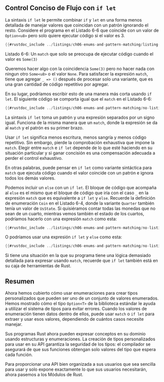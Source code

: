 ## Control Conciso de Flujo con `if let`

La sintaxis `if let` le permite combinar `if` y `let` en una forma menos detallada de
manejar valores que coincidan con un patrón ignorando el resto. Considere el
programa en el Listado 6-6 que coincide con un valor de `Option<u8>` pero solo quiere
ejecutar código si el valor es 3.

```rust
{{#rustdoc_include ../listings/ch06-enums-and-pattern-matching/listing-06-06/src/main.rs:here}}
```

<span class="caption">Listado 6-6: Un `match` que solo se preocupa de ejecutar
código cuando el valor es `Some(3)`</span>

Queremos hacer algo con la coincidencia `Some(3)` pero no hacer nada con ningun otro `Some<u8>`
o el valor `None`. Para satisfacer la expresión `match`,
tiene que agregar `_ => ()` después de procesar solo una variante, que es una gran cantidad de
código repetitivo por agregar.

En su lugar, podríamos escribir esto de una manera más corta usando `if let`. El siguiente
código se comporta igual que el `match` en el Listado 6-6:

```rust
{{#rustdoc_include ../listings/ch06-enums-and-pattern-matching/no-listing-12-if-let/src/main.rs:here}}
```

La sintaxis `if let` toma un patrón y una expresión separados por un signo igual.
Funciona de la misma manera que un `match`, donde la expresión se da al
`match` y el patrón es su primer brazo.

Usar `if let` significa menos escritura, menos sangría y menos código repetitivo.
Sin embargo, pierde la comprobación exhaustiva que impone la `match`. Elegir
entre `match` e `if let` depende de lo que esté haciendo en su
situación particular y si ganar concisión es una compensación adecuada a
perder el control exhaustivo.

En otras palabras, puede pensar en `if let` como variante sintáctica para `match` que
ejecuta código cuando el valor coincide con un patrón e ignora todos los demás valores.

Podemos incluir un `else` con un `if let`. El bloque de código que acompaña al
`else` es el mismo que el bloque de código que iría con el caso `_` en la
expresión `match` que es equivalente a `if let` y `else`. Recuerde la
definición de enumeración `Coin` en el Listado 6-4, donde la variante `Quarter` también tenía un
valor de `UsState`. Si quisiéramos contar todas las monedas que no sean de un cuarto, mientras vemos también
el estado de los cuartos, podríamos hacerlo con una expresión `match` como esta:

```rust
{{#rustdoc_include ../listings/ch06-enums-and-pattern-matching/no-listing-13-count-and-announce-match/src/main.rs:here}}
```

O podríamos usar una expresión `if let` y `else` como esta:

```rust
{{#rustdoc_include ../listings/ch06-enums-and-pattern-matching/no-listing-14-count-and-announce-if-let-else/src/main.rs:here}}
```

Si tiene una situación en la que su programa tiene una lógica demasiado detallada para
expresar usando `match`, recuerde que `if let` también está en su caja de herramientas de Rust.

## Resumen

Ahora hemos cubierto cómo usar enumeraciones para crear tipos personalizados que pueden ser uno de
un conjunto de valores enumerados. Hemos mostrado cómo el tipo `Option<T>` de la biblioteca estándar
le ayuda a utilizar el sistema de tipos para evitar errores. Cuando los valores de enumeración tienen
datos dentro de ellos, puede usar `match` o `if let` para extraer y usar esos
valores, dependiendo de cuántos casos necesite manejar.

Sus programas Rust ahora pueden expresar conceptos en su dominio usando estructuras y
enumeraciones. La creación de tipos personalizados para usar en su API garantiza la seguridad de los tipos:
el compilador se asegurará de que sus funciones obtengan solo valores del tipo que
espera cada función.

Para proporcionar una API bien organizada a sus usuarios que sea sencilla
para usar y solo expone exactamente lo que sus usuarios necesitarán, ahora pasemos a los
Módulos de Rust.

